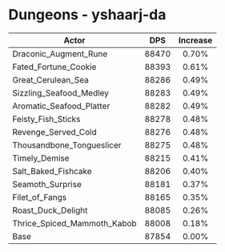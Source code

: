# Dungeons - yshaarj-da
| Actor | DPS | Increase |
|---|:---:|:---:|
|Draconic_Augment_Rune|88470|0.70%|
|Fated_Fortune_Cookie|88393|0.61%|
|Great_Cerulean_Sea|88286|0.49%|
|Sizzling_Seafood_Medley|88283|0.49%|
|Aromatic_Seafood_Platter|88282|0.49%|
|Feisty_Fish_Sticks|88278|0.48%|
|Revenge_Served_Cold|88276|0.48%|
|Thousandbone_Tongueslicer|88275|0.48%|
|Timely_Demise|88215|0.41%|
|Salt_Baked_Fishcake|88206|0.40%|
|Seamoth_Surprise|88181|0.37%|
|Filet_of_Fangs|88165|0.35%|
|Roast_Duck_Delight|88085|0.26%|
|Thrice_Spiced_Mammoth_Kabob|88008|0.18%|
|Base|87854|0.00%|
